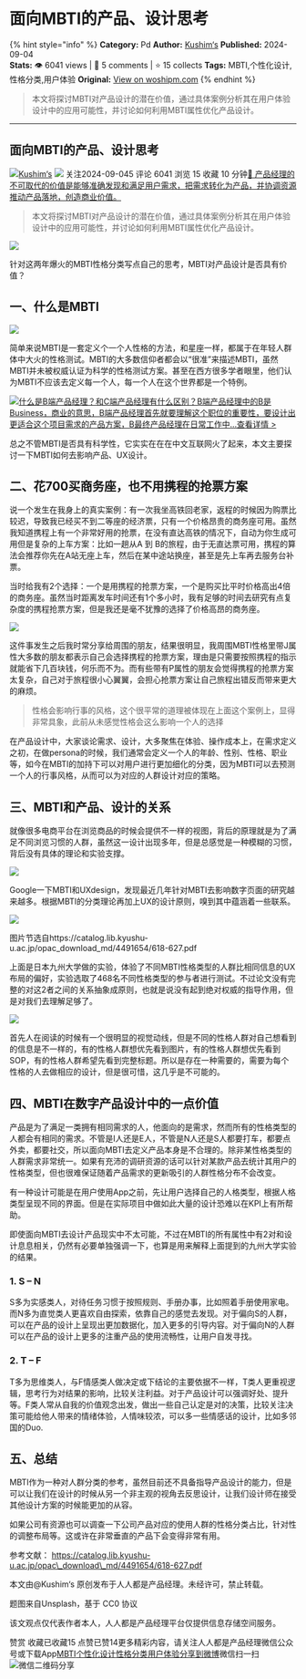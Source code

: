 # 面向MBTI的产品、设计思考
{% hint style="info" %}
**Category:** Pd
**Author:** [Kushim‘s](https://www.woshipm.com/u/114523)
**Published:** 2024-09-04  
**Stats:** 👁️ 6041 views | 💬 5 comments | ⭐ 15 collects
**Tags:** MBTI,个性化设计,性格分类,用户体验
**Original:** [View on woshipm.com](https://www.woshipm.com/pd/6109203.html)
{% endhint %}
> 本文将探讨MBTI对产品设计的潜在价值，通过具体案例分析其在用户体验设计中的应用可能性，并讨论如何利用MBTI属性优化产品设计。

---

## 面向MBTI的产品、设计思考

[![](https://static.woshipm.com/ttw_avatar_20240720154449_8000.jpg?imageView2/1/w/72/h/72/q/100)](https://www.woshipm.com/u/114523)[Kushim‘s](https://www.woshipm.com/u/114523) ![](https://static.woshipm.com/tag/1101_1@2x.png) 关注2024-09-045 评论 6041 浏览 15 收藏 10 分钟[🔗 产品经理的不可取代的价值是能够准确发现和满足用户需求，把需求转化为产品，并协调资源推动产品落地，创造商业价值。](https://ke.qidianla.com/courses/90pm)

> 本文将探讨MBTI对产品设计的潜在价值，通过具体案例分析其在用户体验设计中的应用可能性，并讨论如何利用MBTI属性优化产品设计。

![](https://image.woshipm.com/2023/04/13/240f47b8-d9ef-11ed-bd74-00163e0b5ff3.jpg)

针对这两年爆火的MBTI性格分类写点自己的思考，MBTI对产品设计是否具有价值？

## 一、什么是MBTI

![](https://image.woshipm.com/2024/09/03/9ff46202-6a0b-11ef-baf4-00163e0b5ff3.jpg)

简单来说MBTI是一套定义个一个人性格的方法，和星座一样，都属于在年轻人群体中大火的性格测试。MBTI的大多数信仰者都会以“很准”来描述MBTI，虽然MBTI并未被权威认证为科学的性格测试方案。甚至在西方很多学者眼里，他们认为MBTI不应该去定义每一个人，每一个人在这个世界都是一个特例。

[![](https://image.woshipm.com/2023/07/27/6f50fd24-2c7f-11ee-875d-00163e0b5ff3.png)什么是B端产品经理？和C端产品经理有什么区别？B端产品经理中的B是Business，商业的意思，B端产品经理首先就要理解这个职位的重要性，要设计出更适合这个项目需求的产品方案，B最终产品经理在日常工作中...查看详情 >](https://ke.qidianla.com/courses/bcpm)

总之不管MBTI是否具有科学性，它实实在在在中文互联网火了起来，本文主要探讨一下MBTI如何去影响产品、UX设计。

## 二、花700买商务座，也不用携程的抢票方案

说一个发生在我身上的真实案例：有一次我坐高铁回老家，返程的时候因为购票比较迟，导致我已经买不到二等座的经济票，只有一个价格昂贵的商务座可用。虽然我知道携程上有一个非常好用的抢票，在没有直达高铁的情况下，自动为你生成可用但是复杂的上车方案：比如一趟从A 到 B的旅程，由于无直达票可用，携程的算法会推荐你先在A站无座上车，然后在某中途站换座，甚至是先上车再去服务台补票。

当时给我有2个选择：一个是用携程的抢票方案，一个是购买比平时价格高出4倍的商务座。虽然当时距离发车时间还有1个多小时，我有足够的时间去研究有点复杂度的携程抢票方案，但是我还是毫不犹豫的选择了价格高昂的商务座。

![](https://image.woshipm.com/2024/09/03/a819ce5e-6a0b-11ef-9e12-00163e0b5ff3.png)

这件事发生之后我时常分享给周围的朋友，结果很明显，我周围MBTI性格里带J属性大多数的朋友都表示自己会选择携程的抢票方案，理由是只需要按照携程的指示就能省下几百块钱，何乐而不为。而有些带有P属性的朋友会觉得携程的抢票方案太复杂，自己对于旅程很小心翼翼，会担心抢票方案让自己旅程出错反而带来更大的麻烦。

> 性格会影响行事的风格，这个很平常的道理被体现在上面这个案例上，显得非常具象，此前从未感觉性格会这么影响一个人的选择

在产品设计中，大家谈论需求、设计，大多聚焦在体验、操作成本上，在需求定义之初，在做persona的时候，我们通常会定义一个人的年龄、性别、性格、职业等，如今在MBTI的加持下可以对用户进行更加细化的分类，因为MBTI可以去预测一个人的行事风格，从而可以为对应的人群设计对应的策略。

## 三、MBTI和产品、设计的关系

就像很多电商平台在浏览商品的时候会提供不一样的视图，背后的原理就是为了满足不同浏览习惯的人群，虽然这一设计出现多年，但是总感觉是一种模糊的习惯，背后没有具体的理论和实验支撑。

![](https://image.woshipm.com/2024/09/03/af30b45a-6a0b-11ef-baf4-00163e0b5ff3.jpg)

Google一下MBTI和UXdesign，发现最近几年针对MBTI去影响数字页面的研究越来越多。根据MBTI的分类理论再加上UX的设计原则，嗅到其中蕴涵着一些联系。

![](https://image.woshipm.com/2024/09/03/cbbad902-6a0b-11ef-baf4-00163e0b5ff3.jpg)

图片节选自https://catalog.lib.kyushu-u.ac.jp/opac\_download\_md/4491654/618-627.pdf

上面是日本九州大学做的实验，体验了不同MBTI性格类型的人群比相同信息的UX布局的偏好，实验选取了468名不同性格类型的参与者进行测试。不过论文没有完整的对这2者之间的关系抽象成原则，也就是说没有起到绝对权威的指导作用，但是对我们去理解足够了。

![](https://image.woshipm.com/2024/09/03/d2c58134-6a0b-11ef-baf4-00163e0b5ff3.png)

首先人在阅读的时候有一个很明显的视觉动线，但是不同的性格人群对自己想看到的信息是不一样的，有的性格人群想优先看到图片，有的性格人群想优先看到SOP，有的性格人群希望先看到完整标题。所以是存在一种需要的，需要为每个性格的人去做相应的设计，但是很可惜，这几乎是不可能的。

## 四、MBTI在数字产品设计中的一点价值

产品是为了满足一类拥有相同需求的人，他面向的是需求，然而所有的性格类型的人都会有相同的需求。不管是I人还是E人，不管是N人还是S人都要打车，都要点外卖，都要社交，所以面向MBTI去定义产品本身是不合理的。除非某性格类型的人群需求非常统一。如果有充沛的调研资源的话可以针对某款产品去统计其用户的性格类型，但也很难保证随着产品需求的更新吸引的人群性格分布不会改变。

有一种设计可能是在用户使用App之前，先让用户选择自己的人格类型，根据人格类型呈现不同的界面。但是在实际项目中做如此大量的设计恐难以在KPI上有所帮助。

即使面向MBTI去设计产品现实中不太可能，不过在MBTI的所有属性中有2对和设计息息相关，仍然有必要单独强调一下，也算是用来解释上面提到的九州大学实验的结果。

### 1\. S – N

S多为实感类人，对待任务习惯于按照规则、手册办事，比如照着手册使用家电。而N多为直觉类人更喜欢自由探索，依靠自己的感觉去发现。对于偏向S的人群，可以在产品的设计上呈现出更加数据化，加入更多的引导内容。对于偏向N的人群可以在产品的设计上更多的注重产品的使用流畅性，让用户自发寻找。

### 2\. T – F

T多为思维类人，与F情感类人做决定或下结论的主要依据不一样，T类人更重视逻辑，思考行为对结果的影响，比较关注利益。对于产品设计可以强调好处、提升等。F类人常从自我的价值观念出发，做出一些自己认定是对的决策，比较关注决策可能给他人带来的情绪体验，人情味较浓，可以多一些情感话的设计，比如多邻国的Duo.

## 五、总结

MBTI作为一种对人群分类的参考，虽然目前还不具备指导产品设计的能力，但是可以让我们在设计的时候从另一个非主观的视角去反思设计，让我们设计师在接受其他设计方案的时候能更加的从容。

如果公司有资源也可以调查一下公司产品对应的使用人群的性格分类占比，针对性的调整布局等。这或许在非常垂直的产品下会变得非常有用。

参考文献： https://catalog.lib.kyushu-u.ac.jp/opac\_download\_md/4491654/618-627.pdf

本文由@Kushim‘s 原创发布于人人都是产品经理。未经许可，禁止转载。

题图来自Unsplash，基于 CC0 协议

该文观点仅代表作者本人，人人都是产品经理平台仅提供信息存储空间服务。

赞赏 收藏已收藏15 点赞已赞14更多精彩内容，请关注人人都是产品经理微信公众号或下载App[MBTI](https://www.woshipm.com/tag/mbti)[个性化设计](https://www.woshipm.com/tag/%e4%b8%aa%e6%80%a7%e5%8c%96%e8%ae%be%e8%ae%a1)[性格分类](https://www.woshipm.com/tag/%e6%80%a7%e6%a0%bc%e5%88%86%e7%b1%bb)[用户体验](https://www.woshipm.com/tag/ue)[分享到微博](https://service.weibo.com/share/share.php?appkey=2775287854&title=面向MBTI的产品、设计思考&url=https://www.woshipm.com/pd/6109203.html&pic=https://image.woshipm.com/2023/04/13/240f47b8-d9ef-11ed-bd74-00163e0b5ff3.jpg)微信扫一扫![微信二维码](https://api.pwmqr.com/qrcode/create/?url=https://www.woshipm.com/pd/6109203.html)分享
